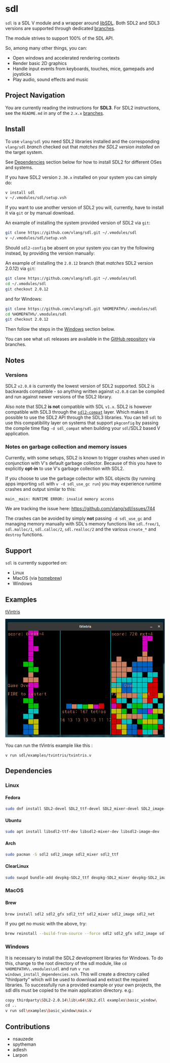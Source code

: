 # sdl

`sdl` is a SDL V module and a wrapper around [libSDL](https://www.libsdl.org/).
Both SDL2 and SDL3 versions are supported through dedicated [branches](https://github.com/vlang/sdl/branches).

The module strives to support 100% of the SDL API.

So, among many other things, you can:
- Open windows and accelerated rendering contexts
- Render basic 2D graphics
- Handle input events from keyboards, touches, mice, gamepads and joysticks
- Play audio, sound effects and music

## Project Navigation

You are currently reading the instructions for **SDL3**.
For SDL2 instructions, see the `README.md` in any of the `2.x.x` [branches](https://github.com/vlang/sdl/branches).

## Install

To use `vlang/sdl` you need SDL2 libraries installed and the corresponding
`vlang/sdl` *branch* checked out that *matches the SDL2 version installed* on the target system.

See [Dependencies](#Dependencies) section below for how to install SDL2
for different OSes and systems.

If you have SDL2 version `2.30.x` installed on your system you can simply do:
```bash
v install sdl
v ~/.vmodules/sdl/setup.vsh
```

If you want to use another version of SDL2 you will, currently, have to install
it via `git` or by manual download.

An example of installing the system provided version of SDL2 via `git`:
```bash
git clone https://github.com/vlang/sdl.git ~/.vmodules/sdl
v ~/.vmodules/sdl/setup.vsh
```

Should `sdl2-config` be absent on your system you can try the following instead,
by providing the version manually:

An example of installing the `2.0.12` branch (that *matches* SDL2 version 2.0.12) via `git`:
```bash
git clone https://github.com/vlang/sdl.git ~/.vmodules/sdl
cd ~/.vmodules/sdl
git checkout 2.0.12
```
and for Windows:
```bash
git clone https://github.com/vlang/sdl.git %HOMEPATH%/.vmodules/sdl
cd %HOMEPATH%/.vmodules/sdl
git checkout 2.0.12
```
Then follow the steps in the [Windows](#windows) section below.

You can see what `sdl` releases are available in the [GitHub repository](https://github.com/vlang/sdl/branches) via branches.

## Notes

### Versions

SDL2 `v2.0.8` is currently the lowest version of SDL2 supported.
SDL2 is backwards compatible - so anything written against `v2.0.8` can be compiled and run
against newer versions of the SDL2 library.

Also note that SDL2 **is not** compatible with SDL `v1.x`.
SDL2 is however compatible with SDL3 through the [`sdl2-compat`](https://github.com/libsdl-org/sdl2-compat) layer.
Which makes it possible to use the SDL2 API through the SDL3 libraries.
You can tell `sdl` to use this compatibility layer on systems that support `pkgconfig` by
passing the compile time flag `-d sdl_compat` when building your `sdl`/SDL2 based V application.

### Notes on garbage collection and memory issues

Currently, with some setups, SDL2 is known to trigger crashes when used in conjunction
with V's default garbage collector. Because of this you have to explicitly **opt-in**
to use V's garbage collection with SDL2.

If you choose to use the garbage collector with SDL objects
(by running apps importing `sdl` with `v -d sdl_use_gc run`)
you may experience runtime crashes and output similar to this:

```
main__main: RUNTIME ERROR: invalid memory access
```

We are tracking the issue here: https://github.com/vlang/sdl/issues/744

The crashes can be avoided by simply **not** passing `-d sdl_use_gc` and
managing memory manually with SDL's memory functions like `sdl.free/1`, `sdl.malloc/1`,
`sdl.calloc/2`, `sdl.realloc/2` and the various `create_*` and `destroy` functions.

## Support

`sdl` is currently supported on:
- Linux
- MacOS (via [homebrew](https://brew.sh/))
- Windows

## Examples

[tVintris](examples/tvintris)

![tVintris screenshot](/examples/assets/images/tvintris.png)

You can run the tVintris example like this :
```
v run sdl/examples/tvintris/tvintris.v
```

## Dependencies

### Linux

#### Fedora
```bash
sudo dnf install SDL2-devel SDL2_ttf-devel SDL2_mixer-devel SDL2_image-devel
```
#### Ubuntu
```bash
sudo apt install libsdl2-ttf-dev libsdl2-mixer-dev libsdl2-image-dev
```

#### Arch
```bash
sudo pacman -S sdl2 sdl2_image sdl2_mixer sdl2_ttf
```

#### ClearLinux
```bash
sudo swupd bundle-add devpkg-SDL2_ttf devpkg-SDL2_mixer devpkg-SDL2_image
```

### MacOS

#### Brew
```bash
brew install sdl2 sdl2_gfx sdl2_ttf sdl2_mixer sdl2_image sdl2_net
```

If you get no music with the above, try:
```bash
brew reinstall --build-from-source --force sdl2 sdl2_gfx sdl2_image sdl2_mixer sdl2_net sdl2_ttf webp libtiff libmodplug libogg
```

### Windows
It is necessary to install the SDL2 development libraries for Windows.
To do this, change to the root directory of the sdl module, like
`cd %HOMEPATH%\.vmodules\sdl`
and run
`v run windows_install_dependencies.vsh`.
This will create a directory called "thirdparty" which will be used to download and
extract the required libraries. To successfully run a provided example or your own projects,
the sdl dlls must be copied to the main application directory. e.g.:
```bash
copy thirdparty\SDL2-2.0.14\lib\x64\SDL2.dll examples\basic_window\
cd ..
v run sdl\examples\basic_window\main.v
```

## Contributions

- nsauzede
- spytheman
- adlesh
- Larpon
